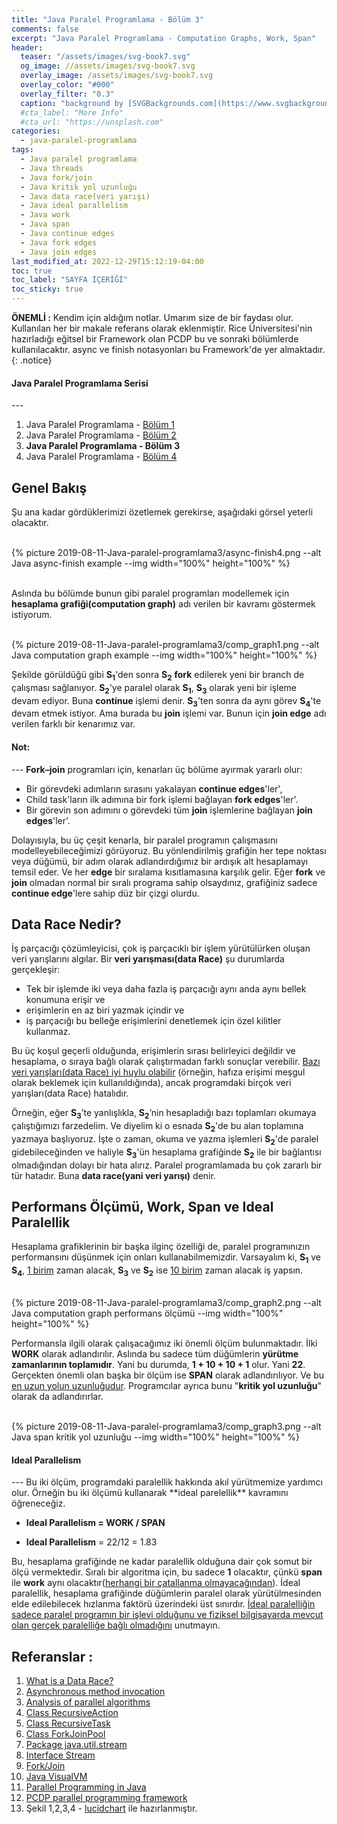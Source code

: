 ```yaml
---
title: "Java Paralel Programlama - Bölüm 3"
comments: false
excerpt: "Java Paralel Programlama - Computation Graphs, Work, Span"
header:
  teaser: "/assets/images/svg-book7.svg"
  og_image: //assets/images/svg-book7.svg
  overlay_image: /assets/images/svg-book7.svg
  overlay_color: "#000"
  overlay_filter: "0.3"
  caption: "background by [SVGBackgrounds.com](https://www.svgbackgrounds.com/)"
  #cta_label: "More Info"
  #cta_url: "https://unsplash.com"
categories:
  - java-paralel-programlama
tags:
  - Java paralel programlama
  - Java threads
  - Java fork/join
  - Java kritik yol uzunluğu
  - Java data race(veri yarışı)
  - Java ideal parallelism
  - Java work
  - Java span
  - Java continue edges
  - Java fork edges
  - Java join edges
last_modified_at: 2022-12-29T15:12:19-04:00
toc: true
toc_label: "SAYFA İÇERİĞİ"
toc_sticky: true
---
```


**ÖNEMLİ :** Kendim için aldığım notlar. Umarım size de bir faydası olur. Kullanılan her bir makale referans olarak eklenmiştir. Rice Üniversitesi'nin hazırladığı eğitsel bir Framework olan PCDP bu ve sonraki bölümlerde kullanılacaktır. async ve finish notasyonları bu Framework'de yer almaktadır.
{: .notice}

<div class="notice--success" markdown="1">
<h4 class="no_toc"><i class="fas fa-lightbulb"></i> Java Paralel Programlama Serisi</h4>
---

1. Java Paralel Programlama - [Bölüm 1](/java-paralel-programlama/Java-paralel-programlama1/)
2. Java Paralel Programlama - [Bölüm 2](/java-paralel-programlama/Java-paralel-programlama2/)
3. **Java Paralel Programlama - Bölüm 3**
4. Java Paralel Programlama - [Bölüm 4](/java-paralel-programlama/Java-paralel-programlama4/)

</div>

## Genel Bakış

Şu ana kadar gördüklerimizi özetlemek gerekirse, aşağıdaki görsel yeterli olacaktır.

<br/>{% picture 2019-08-11-Java-paralel-programlama3/async-finish4.png --alt Java async-finish example --img width="100%" height="100%" %}<br/><br/>

Aslında bu bölümde bunun gibi paralel programları modellemek için **hesaplama grafiği(computation graph)** adı verilen bir kavramı göstermek istiyorum.


<br/>{% picture 2019-08-11-Java-paralel-programlama3/comp_graph1.png --alt Java computation graph example --img width="100%" height="100%" %}<br/>

Şekilde görüldüğü gibi **S<sub>1</sub>**'den sonra **S<sub>2</sub>** **fork** edilerek yeni bir branch de çalışması sağlanıyor. **S<sub>2</sub>**'ye paralel olarak **S<sub>1</sub>**, **S<sub>3</sub>** olarak yeni bir işleme devam ediyor. Buna **continue** işlemi denir. **S<sub>3</sub>**'ten sonra da aynı görev **S<sub>4</sub>**'te devam etmek istiyor. Ama burada bu **join** işlemi var. Bunun için **join edge** adı verilen farklı bir kenarımız var.

<div class="notice--success" markdown="1">
<h4 class="no_toc"><i class="fas fa-lightbulb"></i> Not:</h4>
---
<b>Fork–join</b> programları için, kenarları üç bölüme ayırmak yararlı olur:

- Bir görevdeki adımların sırasını yakalayan **continue edges**'ler',
- Child task'ların ilk adımına bir fork işlemi bağlayan **fork edges**'ler'.
- Bir görevin son adımını o görevdeki tüm **join** işlemlerine bağlayan **join edges**'ler'.
</div>

Dolayısıyla, bu üç çeşit kenarla, bir paralel programın çalışmasını modelleyebileceğimizi görüyoruz. Bu yönlendirilmiş grafiğin her tepe noktası veya düğümü, bir adım olarak adlandırdığımız bir ardışık alt hesaplamayı temsil eder. Ve her **edge** bir sıralama kısıtlamasına karşılık gelir. Eğer **fork** ve **join** olmadan normal bir sıralı programa sahip olsaydınız, grafiğiniz sadece **continue edge**'lere sahip düz bir çizgi olurdu.

## Data Race Nedir?

İş parçacığı çözümleyicisi, çok iş parçacıklı bir işlem yürütülürken oluşan veri yarışlarını algılar. Bir **veri yarışması(data Race)** şu durumlarda gerçekleşir:

- Tek bir işlemde iki veya daha fazla iş parçacığı aynı anda aynı bellek konumuna erişir ve
- erişimlerin en az biri yazmak içindir ve
- iş parçacığı bu belleğe erişimlerini denetlemek için özel kilitler kullanmaz.

Bu üç koşul geçerli olduğunda, erişimlerin sırası belirleyici değildir ve hesaplama, o sıraya bağlı olarak çalıştırmadan farklı sonuçlar verebilir. <u>Bazı veri yarışları(data Race) iyi huylu olabilir</u> (örneğin, hafıza erişimi meşgul olarak beklemek için kullanıldığında), ancak programdaki birçok veri yarışları(data Race) hatalıdır.

Örneğin, eğer **S<sub>3</sub>**’te yanlışlıkla, **S<sub>2</sub>**’nin hesapladığı bazı toplamları okumaya çalıştığımızı farzedelim. Ve diyelim ki o esnada **S<sub>2</sub>**'de bu alan toplamına yazmaya başlıyoruz. İşte o zaman, okuma ve yazma işlemleri **S<sub>2</sub>**'de paralel gidebileceğinden ve haliyle **S<sub>3</sub>**'ün hesaplama grafiğinde **S<sub>2</sub>** ile bir bağlantısı olmadığından dolayı bir hata alırız. Paralel programlamada bu çok zararlı bir tür hatadır. Buna **data race(yani veri yarışı)** denir.   

## Performans Ölçümü, Work, Span ve Ideal Paralellik

Hesaplama grafiklerinin bir başka ilginç özelliği de, paralel programınızın performansını düşünmek için onları kullanabilmemizdir. Varsayalım ki, **S<sub>1</sub>** ve **S<sub>4</sub>**, <u>1 birim</u> zaman alacak, **S<sub>3</sub>** ve **S<sub>2</sub>** ise <u>10 birim</u> zaman alacak iş yapsın.


<br/>{% picture 2019-08-11-Java-paralel-programlama3/comp_graph2.png --alt Java computation graph performans ölçümü --img width="100%" height="100%" %}<br/>

Performansla ilgili olarak çalışacağımız iki önemli ölçüm bulunmaktadır. İlki **WORK** olarak adlandırılır. Aslında bu sadece tüm düğümlerin **yürütme zamanlarının toplamıdır**. Yani bu durumda, **1 + 10 + 10 + 1** olur. Yani **22**. Gerçekten önemli olan başka bir ölçüm ise **SPAN** olarak adlandırılıyor. Ve bu <u>en uzun yolun uzunluğudur</u>. Programcılar ayrıca bunu "**kritik yol uzunluğu**" olarak da adlandırırlar.

<br/>{% picture 2019-08-11-Java-paralel-programlama3/comp_graph3.png --alt Java span kritik yol uzunluğu --img width="100%" height="100%" %}<br/>

<div class="notice--success" markdown="1">
<h4 class="no_toc"><i class="fas fa-lightbulb"></i> Ideal Parallelism</h4>
---
Bu iki ölçüm, programdaki paralellik hakkında akıl yürütmemize yardımcı olur. Örneğin bu iki ölçümü kullanarak **ideal parelellik** kavramını öğreneceğiz.

* **Ideal Parallelism = WORK / SPAN**

* **Ideal Parallelism** = 22/12 = 1.83
</div>

Bu, hesaplama grafiğinde ne kadar paralellik olduğuna dair çok somut bir ölçü vermektedir. Sıralı bir algoritma için, bu sadece **1** olacaktır, çünkü **span** ile **work** aynı olacaktır(<u>herhangi bir çatallanma olmayacağından</u>). İdeal paralellik, hesaplama grafiğinde düğümlerin paralel olarak yürütülmesinden elde edilebilecek hızlanma faktörü üzerindeki üst sınırdır. <u>İdeal paralelliğin sadece paralel programın bir işlevi olduğunu ve fiziksel bilgisayarda mevcut olan gerçek paralelliğe bağlı olmadığını</u> unutmayın.

## Referanslar :

1. [What is a Data Race?](https://docs.oracle.com/cd/E19205-01/820-0619/geojs/index.html)
2. [Asynchronous method invocation](https://en.wikipedia.org/wiki/Asynchronous_method_invocation)
3. [Analysis of parallel algorithms](https://en.wikipedia.org/wiki/Analysis_of_parallel_algorithms)
4. [Class RecursiveAction](https://docs.oracle.com/javase/8/docs/api/java/util/concurrent/RecursiveAction.html)
5. [Class RecursiveTask](http://docs.oracle.com/javase/8/docs/api/?java/util/concurrent/RecursiveTask.html)
6. [Class ForkJoinPool](https://docs.oracle.com/javase/8/docs/api/java/util/concurrent/ForkJoinPool.html)
7. [Package java.util.stream](https://docs.oracle.com/javase/8/docs/api/java/util/stream/package-summary.html)
8. [Interface Stream](https://docs.oracle.com/javase/8/docs/api/java/util/stream/Stream.html)
9. [Fork/Join](https://docs.oracle.com/javase/tutorial/essential/concurrency/forkjoin.html)
10. [Java VisualVM](http://docs.oracle.com/javase/7/docs/technotes/guides/visualvm/)
11. [Parallel Programming in Java](https://www.coursera.org/learn/parallel-programming-in-java/home/welcome)
12. [PCDP parallel programming framework](https://habanero-rice.github.io/PCDP/)
13. Şekil 1,2,3,4 - [lucidchart](https://www.lucidchart.com) ile hazırlanmıştır.
